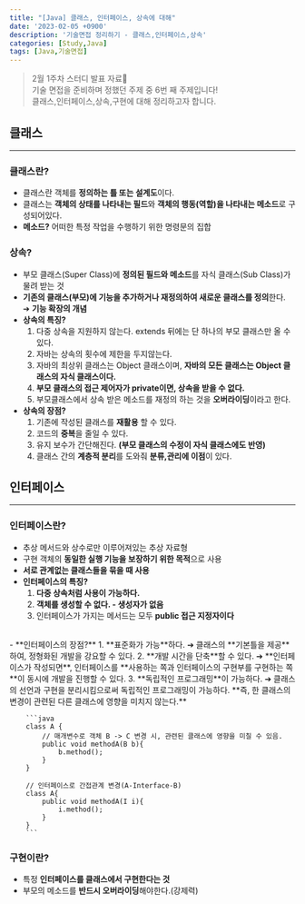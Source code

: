 ```yaml
---
title: "[Java] 클래스, 인터페이스, 상속에 대해"
date: '2023-02-05 +0900'
description: '기술면접 정리하기 - 클래스,인터페이스,상속'
categories: [Study,Java]
tags: [Java,기술면접]
---
```


> 2월 1주차 스터디 발표 자료📖                                    
> 기술 면접을 준비하며 정했던 주제 중 6번 째 주제입니다!           
> 클래스,인터페이스,상속,구현에 대해 정리하고자 합니다.

## **클래스** ##
---
### **클래스란?** ###
- 클래스란 객체를 **정의하는 틀 또는 설계도**이다.
- 클래스는 **객체의 상태를 나타내는 필드**와 **객체의 행동(역할)을 나타내는 메소드**로 구성되어있다.
- **메소드?** 어떠한 특정 작업을 수행하기 위한 명령문의 집합

### **상속?** ###
- 부모 클래스(Super Class)에 **정의된 필드와 메소드**를 자식 클래스(Sub Class)가 물려 받는 것
- **기존의 클래스(부모)에 기능을 추가하거나 재정의하여 새로운 클래스를 정의**한다.      
➔ **기능 확장의 개념**      
- **상속의 특징?**
    1. 다중 상속을 지원하지 않는다. extends 뒤에는 단 하나의 부모 클래스만 올 수 있다.
    2. 자바는 상속의 횟수에 제한을 두지않는다.
    3. 자바의 최상위 클래스는 Object 클래스이며, **자바의 모든 클래스는 Object 클래스의 자식 클래스이다.**
    4. **부모 클래스의 접근 제어자가 private이면, 상속을 받을 수 없다.**
    5. 부모클래스에서 상속 받은 메소드를 재정의 하는 것을 **오버라이딩**이라고 한다.
- **상속의 장점?**
    1. 기존에 작성된 클래스를 **재활용** 할 수 있다.
    2. 코드의 **중복**을 줄일 수 있다.
    3. 유지 보수가 간단해진다. **(부모 클래스의 수정이 자식 클래스에도 반영)**
    4. 클래스 간의 **계층적 분리**를 도와줘 **분류,관리에 이점**이 있다.

## **인터페이스** ##
---
### **인터페이스란?** ###
- 추상 메서드와 상수로만 이루어져있는 추상 자료형
- 구현 객체의 **동일한 실행 기능을 보장하기 위한 목적**으로 사용
- **서로 관계없는 클래스들을 묶을 때 사용**
- **인터페이스의 특징?**
    1. **다중 상속처럼 사용이 가능하다.**
    2. **객체를 생성할 수 없다. - 생성자가 없음**
    3. 인터페이스가 가지는 메서드는 모두 **public 접근 지정자이다**      
<br>
- **인터페이스의 장점?**
    1. **표준화가 가능**하다.     
    ➔ 클래스의 **기본틀을 제공**하여, 정형화된 개발을 강요할 수 있다.
    2. **개발 시간을 단축**할 수 있다.      
    ➔ **인터페이스가 작성되면**, 인터페이스를 **사용하는 쪽과 인터페이스의 구현부를 구현하는 쪽**이 동시에 개발을 진행할 수 있다.
    3. **독립적인 프로그래밍**이 가능하다.     
    ➔ 클래스의 선언과 구현을 분리시킴으로써 독립적인 프로그래밍이 가능하다. **즉, 한 클래스의 변경이 관련된 다른 클래스에 영향을 미치지 않는다.**

        ```java
        class A {
            // 매개변수로 객체 B -> C 변경 시, 관련된 클래스에 영향을 미칠 수 있음.
            public void methodA(B b){
                b.method();
            } 
        }

        // 인터페이스로 간접관계 변경(A-Interface-B)
        class A{
            public void methodA(I i){
                i.method();
            }
        }
        ```

### **구현이란?** ###
* 특정 **인터페이스를 클래스에서 구현한다는 것**
* 부모의 메소드를 **반드시 오버라이딩**해야한다.(강제력)
